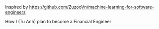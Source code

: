 Inspired by https://github.com/ZuzooVn/machine-learning-for-software-engineers

How I (Tu Anh) plan to become a Financial Engineer
